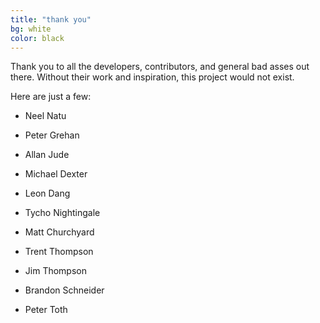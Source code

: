 ```yaml
---
title: "thank you"
bg: white
color: black
---
```


Thank you to all the developers, contributors, and general bad asses out there. Without their work and inspiration, this project would not exist.

Here are just a few:

- Neel Natu

- Peter Grehan

- Allan Jude

- Michael Dexter

- Leon Dang

- Tycho Nightingale

- Matt Churchyard

- Trent Thompson

- Jim Thompson

- Brandon Schneider

- Peter Toth
